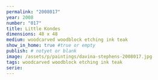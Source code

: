 ```yaml
---
permalink: "2008017"
year: 2008
number: "017"
title: Little Kondes
dimensions: 48 x 48
medium: woodcarved woodblock etching ink teak
show_in_home: true #true or empty
publish: # notyet or blank
image: /assets/p/paintings/davina-stephens-2008017.jpg
tags: woodcarved woodblock etching ink teak
serie:
---
```

